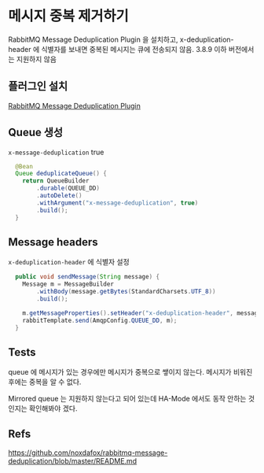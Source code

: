 메시지 중복 제거하기
===================
RabbitMQ Message Deduplication Plugin 을 설치하고, x-deduplication-header 에 식별자를 보내면 중복된 메시지는 큐에 전송되지 않음. 
3.8.9 이하 버전에서는 지원하지 않음

## 플러그인 설치
[RabbitMQ Message Deduplication Plugin](https://github.com/noxdafox/rabbitmq-message-deduplication/blob/master/README.md)


## Queue 생성
`x-message-deduplication` true
```java
  @Bean
  Queue deduplicateQueue() {
    return QueueBuilder
        .durable(QUEUE_DD)
        .autoDelete()
        .withArgument("x-message-deduplication", true)
        .build();
  }
```
## Message headers
`x-deduplication-header` 에 식별자 설정
```java
  public void sendMessage(String message) {
    Message m = MessageBuilder
        .withBody(message.getBytes(StandardCharsets.UTF_8))
        .build();

    m.getMessageProperties().setHeader("x-deduplication-header", message.hashCode());
    rabbitTemplate.send(AmqpConfig.QUEUE_DD, m);
  }
```

## Tests
queue 에 메시지가 있는 경우에만 메시지가 중복으로 쌯이지 않는다. 메시지가 비워진 후에는 중복을 알 수 없다.  

Mirrored queue 는 지원하지 않는다고 되어 있는데 HA-Mode 에서도 동작 안하는 것인지는 확인해봐야 겠다.

## Refs
https://github.com/noxdafox/rabbitmq-message-deduplication/blob/master/README.md

